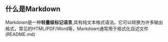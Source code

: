 ## 什么是Markdown
Markdown是一种**轻量级标记语言**,具有纯文本格式语法。它可以转换为许多输出格式，常见的HTML/PDF/Word等，Markdown通常用于格式化自述文件(README.md)
